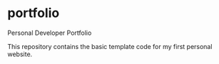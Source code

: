 # portfolio
Personal Developer Portfolio

This repository contains the basic template code for my first personal website.
